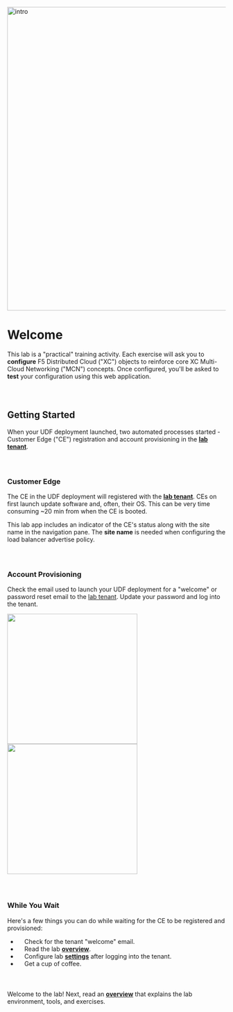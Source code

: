 <div style="height:25px"></div>
<div href="/" class="d-flex align-items-center pb-3 mb-3 link-dark text-decoration-none">
    <img src="/static/practical.png" width="700px" height="auto" alt="intro">
</div>

# **Welcome**

<div href="/" class="d-flex align-items-center pb-3 mb-3 link-dark text-decoration-none border-bottom"></div>

This lab is a "practical" training activity.
Each exercise will ask you to **configure** F5 Distributed Cloud ("XC") objects to reinforce core XC Multi-Cloud Networking ("MCN") concepts. 
Once configured, you'll be asked to **test** your configuration using this web application.

<div style="height:25px"></div>

## **Getting Started**

When your UDF deployment launched, two automated processes started - Customer Edge ("CE") registration and account provisioning in the <strong><a href="https://f5-xc-lab-mcn.console.ves.volterra.io/" target="_blank">lab tenant</a></strong>.

<div style="height:25px"></div>

### **Customer Edge**

The CE in the UDF deployment will registered with the <strong><a href="https://f5-xc-lab-mcn.console.ves.volterra.io/" target="_blank">lab tenant</a></strong>.
CEs on first launch update software and, often, their OS. This can be very time consuming ~20 min from when the CE is booted.

This lab app includes an indicator of the CE's status along with the site name in the navigation pane.
The **site name** is needed when configuring the load balancer advertise policy.


<div style="height:25px"></div>

### **Account Provisioning**

Check the email used to launch your UDF deployment for a "welcome" or password reset email to the [lab tenant](https://f5-xc-lab-mcn.console.ves.volterra.io/).
Update your password and log into the tenant.

<p float="left">
<a href="https://f5-xc-lab-mcn.console.ves.volterra.io/" target="_blank">
<img src="/static/email.png" height="300px" width="auth"/>
<img src="/static/password.png" height="300px" width="auth"/>
</a>
</p>

<div style="height:25px"></div>

### **While You Wait**

Here's a few things you can do while waiting for the CE to be registered and provisioned:

<ul class="list-group">
  <li class="list-group-item">
    <i class="bi bi-envelope-exclamation"></i>&nbsp; &nbsp;
    Check for the tenant "welcome" email.
  </li>
  <li class="list-group-item">
    <i class="bi bi-book"></i>&nbsp; &nbsp;
    Read the lab <strong><a href="/overview">overview</a></strong>.
  </li>
  <li class="list-group-item">
    <i class="bi bi-gear"></i>&nbsp; &nbsp;
    Configure lab <strong><a href="/settings">settings</a></strong> after logging into the tenant.
  </li>
  <li class="list-group-item">
    <i class="bi bi-cup-hot"></i></i>&nbsp; &nbsp;
    Get a cup of coffee.
  </li>
  </li>
</ul>

<div  style="height:25px" class="d-flex align-items-center pb-3 mb-3 link-dark text-decoration-none border-bottom"></div>

Welcome to the lab! Next, read an <strong><a href="/overview" class="alert-link">overview</a></strong> that explains the lab environment, tools, and exercises.


